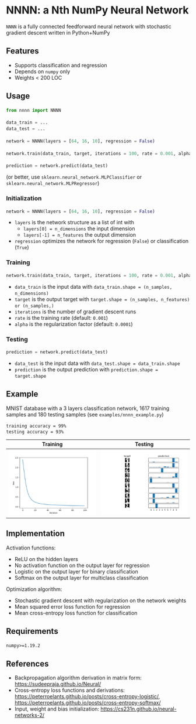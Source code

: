# NNNN: a Nth NumPy Neural Network

`NNNN` is a fully connected feedforward neural network with stochastic gradient descent written in Python+NumPy

## Features

* Supports classification and regression
* Depends on `numpy` only
* Weights < 200 LOC

## Usage

```python
from nnnn import NNNN

data_train = ...
data_test = ...

network = NNNN(layers = [64, 16, 10], regression = False)

network.train(data_train, target, iterations = 100, rate = 0.001, alpha = 0.0001)

prediction = network.predict(data_test)
```

(or better, use `sklearn.neural_network.MLPClassifier` or `sklearn.neural_network.MLPRegressor`)

### Initialization

```python
network = NNNN(layers = [64, 16, 10], regression = False)
```

* `layers` is the network structure as a list of int with
  * `layers[0] = n_dimensions` the input dimension
  * `layers[-1] = n_features` the output dimension
* `regression` optimizes the network for regression (`False`) or classification (`True`)

### Training

```python
network.train(data_train, target, iterations = 100, rate = 0.001, alpha = 0.0001)
```

* `data_train` is the input data with `data_train.shape = (n_samples, n_dimensions)`
* `target` is the output target with `target.shape = (n_samples, n_features) or (n_samples,)`
* `iterations` is the number of gradient descent runs
* `rate` is the training rate (default: `0.001`)
* `alpha` is the regularization factor (default: `0.0001`)

### Testing

```python
prediction = network.predict(data_test)
```

* `data_test` is the input data with `data_test.shape = data_train.shape`
* `prediction` is the output prediction with `prediction.shape = target.shape`

## Example

MNIST database with a 3 layers classification network, 1617 training samples and 180 testing samples
(see `examples/nnnn_example.py`)

```
training accuracy = 99%
testing accuracy = 93%
```

Training|Testing
--------|-------
![loss.png](examples/loss.png)|![test.png](examples/test.png)

## Implementation

Activation functions:
* ReLU on the hidden layers
* No activation function on the output layer for regression
* Logistic on the output layer for binary classification
* Softmax on the output layer for multiclass classification

Optimization algorithm:
* Stochastic gradient descent with regularization on the network weights
* Mean squared error loss function for regression
* Mean cross-entropy loss function for classification

## Requirements

`numpy>=1.19.2`

## References

* Backpropagation algorithm derivation in matrix form: https://sudeepraja.github.io/Neural/
* Cross-entropy loss functions and derivations: https://peterroelants.github.io/posts/cross-entropy-logistic/, https://peterroelants.github.io/posts/cross-entropy-softmax/
* Input, weight and bias initialization: https://cs231n.github.io/neural-networks-2/
